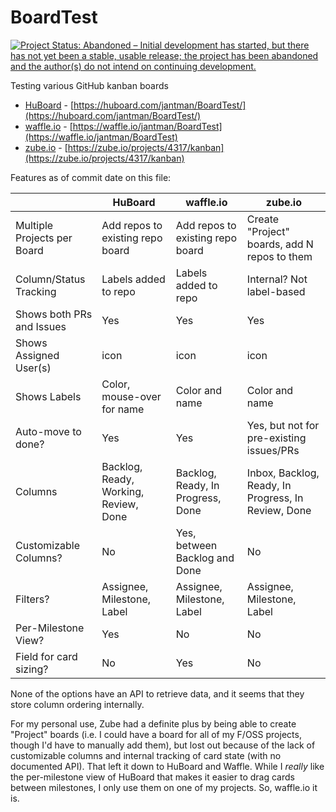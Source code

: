# BoardTest

[![Project Status: Abandoned – Initial development has started, but there has not yet been a stable, usable release; the project has been abandoned and the author(s) do not intend on continuing development.](http://www.repostatus.org/badges/latest/abandoned.svg)](http://www.repostatus.org/#abandoned)

Testing various GitHub kanban boards

* [HuBoard](https://huboard.com/) - [https://huboard.com/jantman/BoardTest/](https://huboard.com/jantman/BoardTest/)
* [waffle.io](https://waffle.io/) - [https://waffle.io/jantman/BoardTest](https://waffle.io/jantman/BoardTest)
* [zube.io](https://zube.io/) - [https://zube.io/projects/4317/kanban](https://zube.io/projects/4317/kanban)

Features as of commit date on this file:

|                             | HuBoard                               | waffle.io                         | zube.io                                             |
|-----------------------------|---------------------------------------|-----------------------------------|-----------------------------------------------------|
| Multiple Projects per Board | Add repos to existing repo board      | Add repos to existing repo board  | Create "Project" boards, add N repos to them        |
| Column/Status Tracking      | Labels added to repo                  | Labels added to repo              | Internal? Not label-based                           |
| Shows both PRs and Issues   | Yes                                   | Yes                               | Yes                                                 |
| Shows Assigned User(s)      | icon                                  | icon                              | icon                                                |
| Shows Labels                | Color, mouse-over for name            | Color and name                    | Color and name                                      |
| Auto-move to done?          | Yes                                   | Yes                               | Yes, but not for pre-existing issues/PRs            |
| Columns                     | Backlog, Ready, Working, Review, Done | Backlog, Ready, In Progress, Done | Inbox, Backlog, Ready, In Progress, In Review, Done |
| Customizable Columns?       | No                                    | Yes, between Backlog and Done     | No                                                  |
| Filters?                    | Assignee, Milestone, Label            | Assignee, Milestone, Label        | Assignee, Milestone, Label                          |
| Per-Milestone View?         | Yes                                   | No                                | No                                                  |
| Field for card sizing?      | No                                    | Yes                               | No                                                  |

None of the options have an API to retrieve data, and it seems that they store column ordering internally.

For my personal use, Zube had a definite plus by being able to create "Project" boards (i.e. I could have a board for all of my F/OSS projects, though I'd have to manually add them), but lost out because of the lack of customizable columns and internal tracking of card state (with no documented API). That left it down to HuBoard and Waffle. While I *really* like the per-milestone view of HuBoard that makes it easier to drag cards between milestones, I only use them on one of my projects. So, waffle.io it is.
